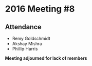 # 2016 Meeting #8

## Attendance

* Remy Goldschmidt
* Akshay Mishra
* Phillip Harris

**Meeting adjourned for lack of members**
